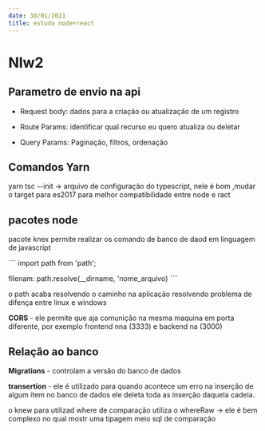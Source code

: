 ```yaml
---
date: 30/01/2021
title: estudo node+react
---
```


# Nlw2

## Parametro de envio na api

* Request body: dados para a criação ou atualização de um registro 

* Route Params: identificar qual recurso eu quero atualiza ou deletar

* Query Params: Paginação, filtros, ordenação


## Comandos Yarn

yarn tsc --init -> arquivo de configuração do typescript, nele é bom ,mudar o target para es2017 para melhor compatibilidade entre node e ract



## pacotes node

pacote knex permite realizar os comando de banco de daod em linguagem de javascript


ˋˋˋ
import path from 'path';

filenam: path.resolve(__dirname, 'nome_arquivo)
ˋˋˋ

o path acaba resolvendo o caminho na aplicação resolvendo problema de difença entre linux e windows

**CORS** - ele permite que aja comunição na mesma maquina em porta diferente, por exemplo frontend nna (3333) e backend na (3000)




## Relação ao banco

**Migrations** - controlam a versão do banco de dados 

**transertion** - ele é utilizado para quando acontece um erro na inserção de algum item no banco de dados ele deleta toda as inserção daquela cadeia. 


o knew para utilizad where de comparação utiliza o whereRaw -> ele é bem complexo no qual mostr uma tipagem meio sql de comparação

